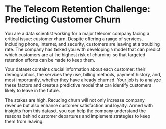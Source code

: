 # The Telecom Retention Challenge: Predicting Customer Churn
You are a data scientist working for a major telecom company facing a critical issue: customer churn. Despite offering a range of services, including phone, internet, and security, customers are leaving at a troubling rate. The company has tasked you with developing a model that can predict which customers are at the highest risk of churning, so that targeted retention efforts can be made to keep them.

Your dataset contains crucial information about each customer: their demographics, the services they use, billing methods, payment history, and, most importantly, whether they have already churned. Your job is to analyze these factors and create a predictive model that can identify customers likely to leave in the future.

The stakes are high. Reducing churn will not only increase company revenue but also enhance customer satisfaction and loyalty. Armed with insights from this dataset, you can help the company understand the reasons behind customer departures and implement strategies to keep them from leaving.
